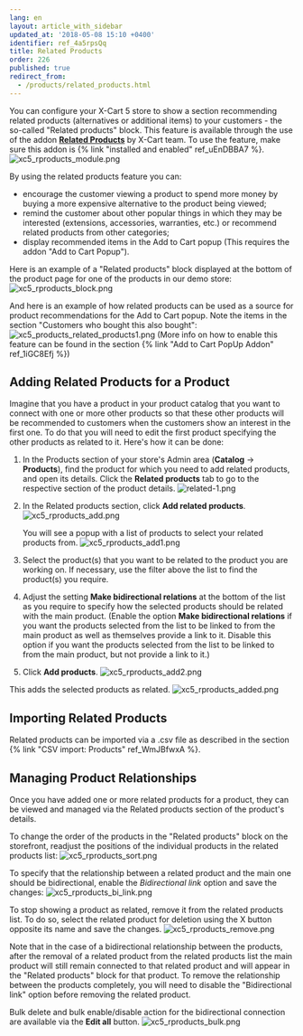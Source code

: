 ```yaml
---
lang: en
layout: article_with_sidebar
updated_at: '2018-05-08 15:10 +0400'
identifier: ref_4a5rpsQq
title: Related Products
order: 226
published: true
redirect_from:
  - /products/related_products.html
---
```

You can configure your X-Cart 5 store to show a section recommending related products (alternatives or additional items) to your customers - the so-called "Related products" block. This feature is available through the use of the addon **[Related Products](https://market.x-cart.com/addons/related-products.html)** by X-Cart team. To use the feature, make sure this addon is {% link "installed and enabled" ref_uEnDBBA7 %}.
![xc5_rproducts_module.png]({{site.baseurl}}/attachments/ref_4a5rpsQq/xc5_rproducts_module.png)

By using the related products feature you can: 
* encourage the customer viewing a product to spend more money by buying a more expensive alternative to the product being viewed;
* remind the customer about other popular things in which they may be interested (extensions, accessories, warranties, etc.) or recommend related products from other categories; 
* display recommended items in the Add to Cart popup (This requires the addon "Add to Cart Popup").

Here is an example of a "Related products" block displayed at the bottom of the product page for one of the products in our demo store:
![xc5_rproducts_block.png]({{site.baseurl}}/attachments/ref_4a5rpsQq/xc5_rproducts_block.png)

And here is an example of how related products can be used as a source for product recommendations for the Add to Cart popup. Note the items in the section "Customers who bought this also bought":
![xc5_products_related_products1.png]({{site.baseurl}}/attachments/ref_4a5rpsQq/xc5_products_related_products1.png)
(More info on how to enable this feature can be found in the section {% link "Add to Cart PopUp Addon" ref_1iGC8Efj %})

## Adding Related Products for a Product
Imagine that you have a product in your product catalog that you want to connect with one or more other products so that these other products will be recommended to customers when the customers show an interest in the first one. To do that you will need to edit the first product specifying the other products as related to it. Here's how it can be done: 

1. In the Products section of your store's Admin area (**Catalog** -> **Products**), find the product for which you need to add related products, and open its details. Click the **Related products** tab to go to the respective section of the product details.
  ![related-1.png]({{site.baseurl}}/attachments/ref_4a5rpsQq/related-1.png)

2. In the Related products section, click **Add related products**.
   ![xc5_rproducts_add.png]({{site.baseurl}}/attachments/ref_4a5rpsQq/xc5_rproducts_add.png)
   
   You will see a popup with a list of products to select your related products from.
   ![xc5_rproducts_add1.png]({{site.baseurl}}/attachments/ref_4a5rpsQq/xc5_rproducts_add1.png)

3. Select the product(s) that you want to be related to the product you are working on. If necessary, use the filter above the list to find the product(s) you require.
  
4. Adjust the setting **Make bidirectional relations** at the bottom of the list as you require to specify how the selected products should be related with the main product. (Enable the option **Make bidirectional relations** if you want the products selected from the list to be linked to from the main product as well as themselves provide a link to it. Disable this option if you want the products selected from the list to be linked to from the main product, but not provide a link to it.)   

5. Click **Add products**.
   ![xc5_rproducts_add2.png]({{site.baseurl}}/attachments/ref_4a5rpsQq/xc5_rproducts_add2.png)

This adds the selected products as related.
  ![xc5_rproducts_added.png]({{site.baseurl}}/attachments/ref_4a5rpsQq/xc5_rproducts_added.png)

## Importing Related Products
Related products can be imported via a .csv file as described in the section {% link "CSV import: Products" ref_WmJBfwxA %}.

## Managing Product Relationships
Once you have added one or more related products for a product, they can be viewed and managed via the Related products section of the product's details. 

To change the order of the products in the "Related products" block on the storefront, readjust the positions of the individual products in the related products list:
![xc5_rproducts_sort.png]({{site.baseurl}}/attachments/ref_4a5rpsQq/xc5_rproducts_sort.png)

To specify that the relationship between a related product and the main one should be bidirectional, enable the _Bidirectional link_ option and save the changes:
![xc5_rproducts_bi_link.png]({{site.baseurl}}/attachments/ref_4a5rpsQq/xc5_rproducts_bi_link.png)

To stop showing a product as related, remove it from the related products list. To do so, select the related product for deletion using the X button opposite its name and save the changes.
![xc5_rproducts_remove.png]({{site.baseurl}}/attachments/ref_4a5rpsQq/xc5_rproducts_remove.png)

Note that in the case of a bidirectional relationship between the products, after the removal of a related product from the related products list the main product will still remain connected to that related product and will appear in the "Related products" block for that product. To remove the relationship between the products completely, you will need to disable the "Bidirectional link" option before removing the related product.

Bulk delete and bulk enable/disable action for the bidirectional connection are available via the **Edit all** button.
![xc5_rproducts_bulk.png]({{site.baseurl}}/attachments/ref_4a5rpsQq/xc5_rproducts_bulk.png)
